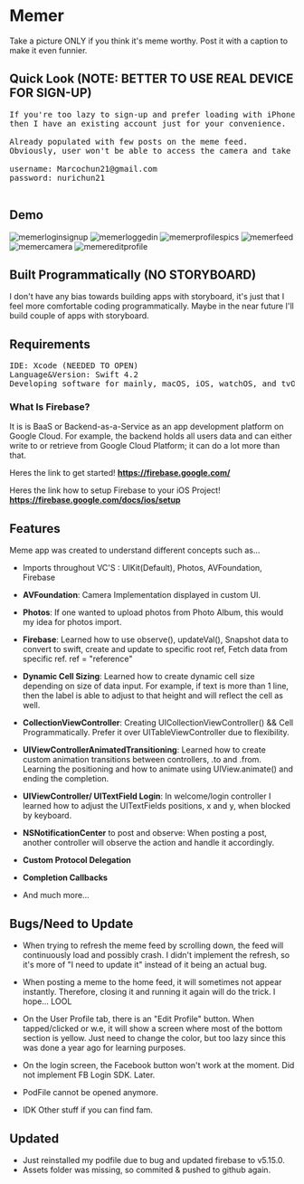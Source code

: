# Memer 

Take a picture ONLY if you think it's meme worthy. Post it with a caption to make it even funnier.

## Quick Look (NOTE: BETTER TO USE REAL DEVICE FOR SIGN-UP)

<pre>
If you're too lazy to sign-up and prefer loading with iPhone simulator instead of using a real device 
then I have an existing account just for your convenience.  

Already populated with few posts on the meme feed. 
Obviously, user won't be able to access the camera and take a picture unless one has a real device to take it with.

username: Marcochun21@gmail.com 
password: nurichun21

</pre>

## Demo

![memerloginsignup](https://user-images.githubusercontent.com/36717095/51081106-f1046700-16b5-11e9-9353-6851f5b61297.gif)
![memerloggedin](https://user-images.githubusercontent.com/36717095/51081107-f2ce2a80-16b5-11e9-9167-7329e332d0d7.gif)
![memerprofilespics](https://user-images.githubusercontent.com/36717095/51081108-f5c91b00-16b5-11e9-9c60-d4d46a7913bb.gif)
![memerfeed](https://user-images.githubusercontent.com/36717095/51081109-f8c40b80-16b5-11e9-9d25-191fbb6e89cc.gif)
![memercamera](https://user-images.githubusercontent.com/36717095/51081110-fa8dcf00-16b5-11e9-82ad-c2e4be5768d5.gif)
![memereditprofile](https://user-images.githubusercontent.com/36717095/51081111-fc579280-16b5-11e9-868a-5735bda8d6b3.gif)

## Built Programmatically (NO STORYBOARD)

I don't have any bias towards building apps with storyboard, it's just that I feel more comfortable coding programmatically. 
Maybe in the near future I'll build couple of apps with storyboard.

## Requirements

<pre>
IDE: Xcode (NEEDED TO OPEN)
Language&Version: Swift 4.2 
Developing software for mainly, macOS, iOS, watchOS, and tvOS.
</pre>

### What Is Firebase?

It is is BaaS or Backend-as-a-Service as an app development platform on Google Cloud.
For example, the backend holds all users data and can either write to or retrieve from Google Cloud Platform; it can do a lot more than that. 

Heres the link to get started! **https://firebase.google.com/**

Heres the link how to setup Firebase to your iOS Project! **https://firebase.google.com/docs/ios/setup**

## Features

Meme app was created to understand different concepts such as...

- Imports throughout VC'S : UIKit(Default), Photos, AVFoundation, Firebase 

- **AVFoundation**: Camera Implementation displayed in custom UI.

- **Photos**: If one wanted to upload photos from Photo Album, this would my idea for photos import.
 
- **Firebase**: Learned how to use observe(), updateVal(), Snapshot data to convert to swift, create and update to specific root ref, Fetch data from specific ref. ref = "reference" 

- **Dynamic Cell Sizing**: Learned how to create dynamic cell size depending on size of data input. For example, if text is more than 1 line, then the label is able to adjust to that height and will reflect the cell as well.

- **CollectionViewController**: Creating UICollectionViewController() && Cell Programmatically. Prefer it over UITableViewController due to flexibility.

- **UIViewControllerAnimatedTransitioning**: Learned how to create custom animation transitions between controllers, .to and .from. Learning the positioning and how to animate using UIView.animate() and ending the completion.

- **UIViewController/ UITextField Login**: In welcome/login controller I learned how to adjust the UITextFields positions, x and y, when blocked by keyboard. 

- **NSNotificationCenter** to post and observe: When posting a post, another controller will observe the action and handle it accordingly. 

- **Custom Protocol Delegation**

- **Completion Callbacks**

- And much more...

## Bugs/Need to Update

- When trying to refresh the meme feed by scrolling down, the feed will continuously load and possibly crash. 
I didn't implement the refresh, so it's more of "I need to update it" instead of it being an actual bug. 

- When posting a meme to the home feed, it will sometimes not appear instantly. Therefore, closing it and running it again will do the trick. I hope... LOOL

- On the User Profile tab, there is an "Edit Profile" button. When tapped/clicked or w.e, it will show a screen where
most of the bottom section is yellow. Just need to change the color, but too lazy since this was done a year ago for learning purposes. 

- On the login screen, the Facebook button won't work at the moment. Did not implement FB Login SDK. Later.

- PodFile cannot be opened anymore.

- IDK Other stuff if you can find fam.

## Updated
- Just reinstalled my podfile due to bug and updated firebase to v5.15.0. 
- Assets folder was missing, so commited & pushed to github again. 






